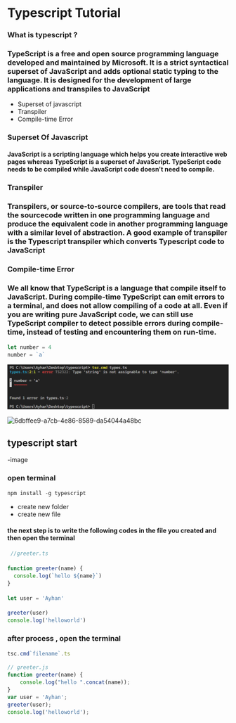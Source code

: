 # Typescript Tutorial

### What is typescript ?

### TypeScript is a free and open source programming language developed and maintained by Microsoft. It is a strict syntactical superset of JavaScript and adds optional static typing to the language. It is designed for the development of large applications and transpiles to JavaScript

- Superset of javascript
- Transpiler
- Compile-time Error

### Superset Of Javascript

#### JavaScript is a scripting language which helps you create interactive web pages whereas TypeScript is a superset of JavaScript. TypeScript code needs to be compiled while JavaScript code doesn't need to compile.

### Transpiler

### Transpilers, or source-to-source compilers, are tools that read the sourcecode written in one programming language and produce the equivalent code in another programming language with a similar level of abstraction. A good example of transpiler is the Typescript transpiler which converts Typescript code to JavaScript

### Compile-time Error

### We all know that TypeScript is a language that compile itself to JavaScript. During compile-time TypeScript can emit errors to a terminal, and does not allow compiling of a code at all. Even if you are writing pure JavaScript code, we can still use TypeScript compiler to detect possible errors during compile-time, instead of testing and encountering them on run-time.

```js
let number = 4
number = `a`

```
![img](error.png)


![6dbffee9-a7cb-4e86-8589-da54044a48bc](https://user-images.githubusercontent.com/81258778/191279093-dbcbcf2f-7d32-42c1-96e8-c2d7b623b016.jpg)



## typescript start

-image

### open terminal

```js
npm install -g typescript
```

- create new folder
- create new file

#### the next step is to write the following codes in the file you created and then open the terminal

```js
 //greeter.ts

function greeter(name) {
  console.log(`hello ${name}`)
}

let user = 'Ayhan'

greeter(user)
console.log('helloworld')
```

### after process , open the terminal

```js
tsc.cmd`filename`.ts
```

```js
// greeter.js
function greeter(name) {
    console.log("hello ".concat(name));
}
var user = 'Ayhan';
greeter(user);
console.log('helloworld');

```
